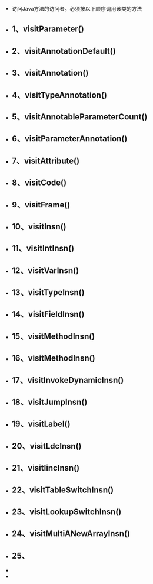 - 访问Java方法的访问者。必须按以下顺序调用该类的方法
- ## 1、visitParameter()
- ## 2、visitAnnotationDefault()
- ## 3、visitAnnotation()
- ## 4、visitTypeAnnotation()
- ## 5、visitAnnotableParameterCount()
- ## 6、visitParameterAnnotation()
- ## 7、visitAttribute()
- ## 8、visitCode()
- ## 9、visitFrame()
- ## 10、visitInsn()
- ## 11、visitIntInsn()
- ## 12、visitVarInsn()
- ## 13、visitTypeInsn()
- ## 14、visitFieldInsn()
- ## 15、visitMethodInsn()
- ## 16、visitMethodInsn()
- ## 17、visitInvokeDynamicInsn()
- ## 18、visitJumpInsn()
- ## 19、visitLabel()
- ## 20、visitLdcInsn()
- ## 21、visitIincInsn()
- ## 22、visitTableSwitchInsn()
- ## 23、visitLookupSwitchInsn()
- ## 24、visitMultiANewArrayInsn()
- ## 25、
-
-